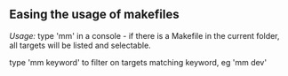 ## Easing the usage of makefiles

*Usage:*
type 'mm' in a console - if there is a Makefile in the current folder, all targets will be listed and selectable.

type 'mm keyword' to filter on targets matching keyword, eg 'mm dev'
